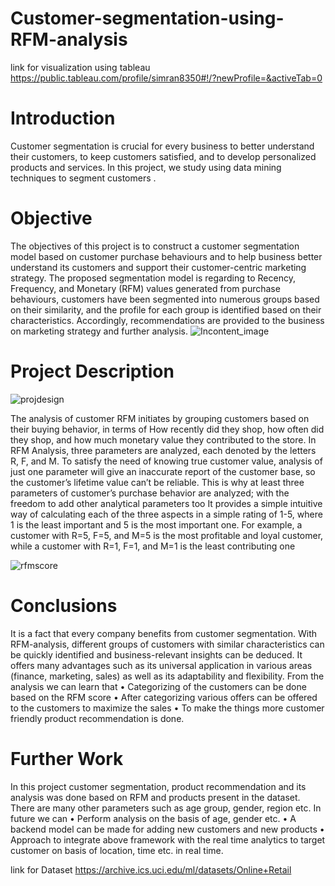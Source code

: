 
# Customer-segmentation-using-RFM-analysis

link for visualization using tableau https://public.tableau.com/profile/simran8350#!/?newProfile=&activeTab=0
# Introduction
Customer segmentation is crucial for every business to better understand their customers, to keep customers satisfied, and to develop personalized products and services. In this project, we study using data mining techniques to segment customers . 

# Objective
The objectives of this project is to construct a customer segmentation model based on customer purchase behaviours and to help business better understand its customers and support their customer-centric marketing strategy. The proposed segmentation model is regarding to Recency, Frequency, and Monetary (RFM) values generated from purchase behaviours, customers have been segmented into numerous groups based on their similarity, and the profile for each group is identified based on their characteristics. Accordingly, recommendations are provided to the business on marketing strategy and further analysis.
![Incontent_image](https://user-images.githubusercontent.com/67309506/121683959-bdb4a500-cac6-11eb-8592-e058a38415b0.png)

# Project Description

![projdesign](https://user-images.githubusercontent.com/67309506/121684570-885c8700-cac7-11eb-8bb5-920a44edc2e4.JPG)

The analysis of customer RFM initiates by grouping customers based on their buying behavior, in terms of How recently did they shop, how often did they shop, and how much monetary value they contributed to the store.
In RFM Analysis, three parameters are analyzed, each denoted by the letters R, F, and M. To satisfy the need of knowing true customer value, analysis of just one parameter will give an inaccurate report of the customer base, so the customer’s lifetime value can’t be reliable. This is why at least three parameters of customer’s purchase behavior are analyzed; with the freedom to add other analytical parameters too
It provides a simple intuitive way of calculating each of the three aspects in a simple rating of 1-5, where 1 is the least important and 5 is the most important one. For example, a customer with R=5, F=5, and M=5 is the most profitable and loyal customer, while a customer with R=1, F=1, and M=1 is the least contributing one

![rfmscore](https://user-images.githubusercontent.com/67309506/121684831-e8ebc400-cac7-11eb-9e3f-36082901dae5.JPG)

# Conclusions 
It is a fact that every company benefits from customer segmentation. With RFM-analysis, different groups of customers with similar characteristics can be quickly identified and business-relevant insights can be deduced. It offers many advantages such as its universal application in various areas (finance, marketing, sales) as well as its adaptability and flexibility. 
From the analysis we can learn that
•	Categorizing of the customers can be done based on the RFM score
•	After categorizing various offers can be offered to the customers to maximize the sales
•	To make the things more customer friendly product recommendation is done.

# Further Work
In this project customer segmentation, product recommendation and its analysis was done based on RFM and products present in the dataset. There are many other parameters such as age group, gender, region etc.
In future we can
•	Perform analysis on the basis of age, gender etc.
•	A backend model can be made for adding new customers and new products
•	Approach to integrate above framework with the real time analytics to target customer on basis of location,
time etc. in real time.

link for Dataset 	https://archive.ics.uci.edu/ml/datasets/Online+Retail




